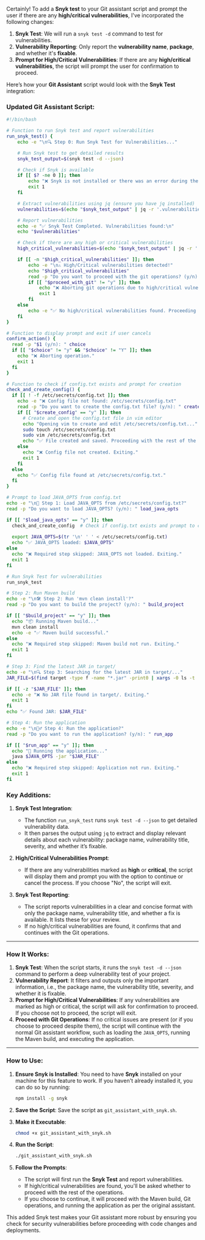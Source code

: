 Certainly! To add a **Snyk test** to your Git assistant script and prompt the user if there are any **high/critical vulnerabilities**, I've incorporated the following changes:

1. **Snyk Test**: We will run a `snyk test -d` command to test for vulnerabilities.
2. **Vulnerability Reporting**: Only report the **vulnerability name**, **package**, and whether it's **fixable**.
3. **Prompt for High/Critical Vulnerabilities**: If there are any **high/critical vulnerabilities**, the script will prompt the user for confirmation to proceed.

Here’s how your **Git Assistant** script would look with the **Snyk Test** integration:

### Updated Git Assistant Script:

```bash
#!/bin/bash

# Function to run Snyk test and report vulnerabilities
run_snyk_test() {
    echo -e "\n🔍 Step 0: Run Snyk Test for Vulnerabilities..."

    # Run Snyk test to get detailed results
    snyk_test_output=$(snyk test -d --json)

    # Check if Snyk is available
    if [[ $? -ne 0 ]]; then
        echo "❌ Snyk is not installed or there was an error during the test. Exiting."
        exit 1
    fi

    # Extract vulnerabilities using jq (ensure you have jq installed)
    vulnerabilities=$(echo "$snyk_test_output" | jq -r '.vulnerabilities[] | "\(.package.name) - \(.title) - \(.severity) - Fixable: \(.fixAvailable)"')

    # Report vulnerabilities
    echo -e "✅ Snyk Test Completed. Vulnerabilities found:\n"
    echo "$vulnerabilities"

    # Check if there are any high or critical vulnerabilities
    high_critical_vulnerabilities=$(echo "$snyk_test_output" | jq -r '.vulnerabilities[] | select(.severity == "high" or .severity == "critical")')

    if [[ -n "$high_critical_vulnerabilities" ]]; then
        echo -e "\n⚠️ High/Critical vulnerabilities detected!"
        echo "$high_critical_vulnerabilities"
        read -p "Do you want to proceed with the git operations? (y/n): " proceed_with_git
        if [[ "$proceed_with_git" != "y" ]]; then
            echo "❌ Aborting git operations due to high/critical vulnerabilities."
            exit 1
        fi
    else
        echo -e "✅ No high/critical vulnerabilities found. Proceeding with Git operations."
    fi
}

# Function to display prompt and exit if user cancels
confirm_action() {
  read -p "$1 (y/n): " choice
  if [[ "$choice" != "y" && "$choice" != "Y" ]]; then
    echo "❌ Aborting operation."
    exit 1
  fi
}

# Function to check if config.txt exists and prompt for creation
check_and_create_config() {
  if [[ ! -f /etc/secrets/config.txt ]]; then
    echo -e "❌ Config file not found: /etc/secrets/config.txt"
    read -p "Do you want to create the config.txt file? (y/n): " create_config
    if [[ "$create_config" == "y" ]]; then
      # Create and open the config.txt file in vim editor
      echo "Opening vim to create and edit /etc/secrets/config.txt..."
      sudo touch /etc/secrets/config.txt
      sudo vim /etc/secrets/config.txt
      echo "✅ File created and saved. Proceeding with the rest of the steps."
    else
      echo "❌ Config file not created. Exiting."
      exit 1
    fi
  else
    echo "✅ Config file found at /etc/secrets/config.txt."
  fi
}

# Prompt to load JAVA_OPTS from config.txt
echo -e "\n🚀 Step 1: Load JAVA_OPTS from /etc/secrets/config.txt?"
read -p "Do you want to load JAVA_OPTS? (y/n): " load_java_opts

if [[ "$load_java_opts" == "y" ]]; then
  check_and_create_config  # Check if config.txt exists and prompt to create if not
  
  export JAVA_OPTS=$(tr '\n' ' ' < /etc/secrets/config.txt)
  echo "✅ JAVA_OPTS loaded: $JAVA_OPTS"
else
  echo "❌ Required step skipped: JAVA_OPTS not loaded. Exiting."
  exit 1
fi

# Run Snyk Test for vulnerabilities
run_snyk_test

# Step 2: Run Maven build
echo -e "\n🛠️ Step 2: Run 'mvn clean install'?"
read -p "Do you want to build the project? (y/n): " build_project

if [[ "$build_project" == "y" ]]; then
  echo "📦 Running Maven build..."
  mvn clean install
  echo -e "✅ Maven build successful."
else
  echo "❌ Required step skipped: Maven build not run. Exiting."
  exit 1
fi

# Step 3: Find the latest JAR in target/
echo -e "\n🔍 Step 3: Searching for the latest JAR in target/..."
JAR_FILE=$(find target -type f -name "*.jar" -print0 | xargs -0 ls -t | head -n 1)

if [[ -z "$JAR_FILE" ]]; then
  echo -e "❌ No JAR file found in target/. Exiting."
  exit 1
fi
echo "✅ Found JAR: $JAR_FILE"

# Step 4: Run the application
echo -e "\n🏃‍♂️ Step 4: Run the application?"
read -p "Do you want to run the application? (y/n): " run_app

if [[ "$run_app" == "y" ]]; then
  echo "🚀 Running the application..."
  java $JAVA_OPTS -jar "$JAR_FILE"
else
  echo "❌ Required step skipped: Application not run. Exiting."
  exit 1
fi
```

### Key Additions:

1. **Snyk Test Integration**:
    - The function `run_snyk_test` runs `snyk test -d --json` to get detailed vulnerability data.
    - It then parses the output using `jq` to extract and display relevant details about each vulnerability: package name, vulnerability title, severity, and whether it’s fixable.

2. **High/Critical Vulnerabilities Prompt**:
    - If there are any vulnerabilities marked as **high** or **critical**, the script will display them and prompt you with the option to continue or cancel the process. If you choose "No", the script will exit.

3. **Snyk Test Reporting**:
    - The script reports vulnerabilities in a clear and concise format with only the package name, vulnerability title, and whether a fix is available. It lists these for your review.
    - If no high/critical vulnerabilities are found, it confirms that and continues with the Git operations.

---

### How It Works:

1. **Snyk Test**: When the script starts, it runs the `snyk test -d --json` command to perform a deep vulnerability test of your project.
2. **Vulnerability Report**: It filters and outputs only the important information, i.e., the package name, the vulnerability title, severity, and whether it is fixable.
3. **Prompt for High/Critical Vulnerabilities**: If any vulnerabilities are marked as high or critical, the script will ask for confirmation to proceed. If you choose not to proceed, the script will exit.
4. **Proceed with Git Operations**: If no critical issues are present (or if you choose to proceed despite them), the script will continue with the normal Git assistant workflow, such as loading the `JAVA_OPTS`, running the Maven build, and executing the application.

---

### How to Use:

1. **Ensure Snyk is Installed**:
   You need to have **Snyk** installed on your machine for this feature to work. If you haven't already installed it, you can do so by running:
   ```bash
   npm install -g snyk
   ```

2. **Save the Script**: Save the script as `git_assistant_with_snyk.sh`.

3. **Make it Executable**:
   ```bash
   chmod +x git_assistant_with_snyk.sh
   ```

4. **Run the Script**:
   ```bash
   ./git_assistant_with_snyk.sh
   ```

5. **Follow the Prompts**:
   - The script will first run the **Snyk Test** and report vulnerabilities.
   - If high/critical vulnerabilities are found, you'll be asked whether to proceed with the rest of the operations.
   - If you choose to continue, it will proceed with the Maven build, Git operations, and running the application as per the original assistant.

This added Snyk test makes your Git assistant more robust by ensuring you check for security vulnerabilities before proceeding with code changes and deployments.